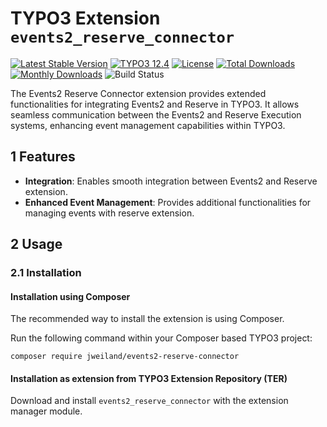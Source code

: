 # TYPO3 Extension `events2_reserve_connector`

[![Latest Stable Version](https://poser.pugx.org/jweiland/events2_reserve_connector/v/stable.svg)](https://packagist.org/packages/jweiland/events2_reserve_connector)
[![TYPO3 12.4](https://img.shields.io/badge/TYPO3-12.4-green.svg)](https://get.typo3.org/version/12)
[![License](http://poser.pugx.org/jweiland/events2_reserve_connector/license)](https://packagist.org/packages/jweiland/events2_reserve_connector)
[![Total Downloads](https://poser.pugx.org/jweiland/events2_reserve_connector/downloads.svg)](https://packagist.org/packages/jweiland/events2_reserve_connector)
[![Monthly Downloads](https://poser.pugx.org/jweiland/events2_reserve_connector/d/monthly)](https://packagist.org/packages/jweiland/events2_reserve_connector)
![Build Status](https://github.com/jweiland-net/events2_reserve_connector/actions/workflows/typo3_12.yml/badge.svg)

The Events2 Reserve Connector extension provides extended functionalities for
integrating Events2 and Reserve in TYPO3. It allows seamless communication
between the Events2 and Reserve Execution systems, enhancing event management
capabilities within TYPO3.

## 1 Features

* **Integration**: Enables smooth integration between Events2 and Reserve
  extension.
* **Enhanced Event Management**: Provides additional functionalities for
  managing events with reserve extension.

## 2 Usage

### 2.1 Installation

#### Installation using Composer

The recommended way to install the extension is using Composer.

Run the following command within your Composer based TYPO3 project:

```
composer require jweiland/events2-reserve-connector
```

#### Installation as extension from TYPO3 Extension Repository (TER)

Download and install `events2_reserve_connector` with the extension manager module.
